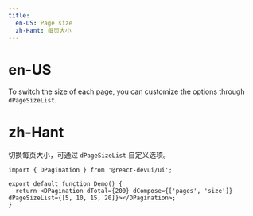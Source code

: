 ```yaml
---
title:
  en-US: Page size
  zh-Hant: 每页大小
---
```


# en-US

To switch the size of each page, you can customize the options through `dPageSizeList`.

# zh-Hant

切换每页大小，可通过 `dPageSizeList` 自定义选项。

```tsx
import { DPagination } from '@react-devui/ui';

export default function Demo() {
  return <DPagination dTotal={200} dCompose={['pages', 'size']} dPageSizeList={[5, 10, 15, 20]}></DPagination>;
}
```
